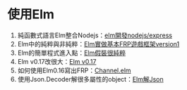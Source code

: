 # 使用Elm

1. 純函數式語言Elm整合Nodejs：[elm開發nodejs/express](testexpress/)
1. Elm中的純粹與非純粹：[Elm實做基本FRP遊戲框架version1](testbasicgame/)
1. Elm的簡單程式進入點：[Elm假裝很純粹](testsimplemain/Main.elm)
1. Elm v0.17改很大：[Elm v0.17](elmv0.17/)
1. 如何使用Elm0.16寫出FRP：[Channel.elm](/appengine/elm/Channel.elm)
1. 使用Json.Decoder解很多屬性的object：[Elm解Json](parsejson/)